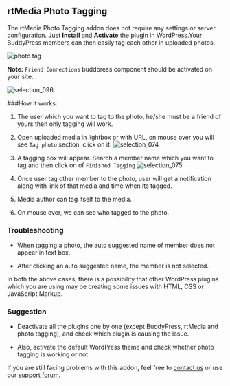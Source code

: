 ## rtMedia Photo Tagging


The rtMedia Photo Tagging addon does not require any settings or server configuration. Just **Install** and **Activate** the plugin in WordPress.Your BuddyPress members can then easily tag each other in uploaded photos.

![photo tag](https://cloud.githubusercontent.com/assets/1140051/7650207/c8e5a630-fb11-11e4-88d5-3298564ae8b1.png)

**Note:** `Friend Connections` buddpress component should be activated on your site.

![selection_096](https://cloud.githubusercontent.com/assets/1140051/7650263/423527a4-fb12-11e4-9b8d-8be88e11bb10.png)


###How it works:

1. The user which you want to tag to the photo, he/she must be a friend of yours then only tagging will work.

2. Open uploaded media in lightbox or with URL, on mouse over you will see `Tag photo` section, click on it.
 ![selection_074](https://cloud.githubusercontent.com/assets/1140051/6978717/e7d278c6-d9f5-11e4-9a3c-887882bc6e09.png)

3. A tagging box will appear. Search a member name which you want to tag and then click on of `Finished Tagging`
![selection_075](https://cloud.githubusercontent.com/assets/1140051/6978727/163fb9a8-d9f6-11e4-9028-8095858d472c.png)

4. Once user tag other member to the photo, user will get a notification along with link of that media and time when its tagged.

5. Media author can tag itself to the media.

6. On mouse over, we can see who tagged to the photo.

### Troubleshooting


  * When tagging a photo, the auto suggested name of member does not appear in text box.

  * After clicking an auto suggested name, the member is not selected.

In both the above cases, there is a possibility that other WordPress plugins which you are using may be creating some issues with HTML, CSS or JavaScript Markup.

### Suggestion


  * Deactivate all the plugins one by one (except BuddyPress, rtMedia and photo tagging), and check which plugin is causing the issue.

  * Also, activate the default WordPress theme and check whether photo tagging is working or not.


If you are still facing problems with this addon, feel free to [contact us](https://rtcamp.com/contact/) or use our [support forum](https://rtcamp.com/premium-support/).
